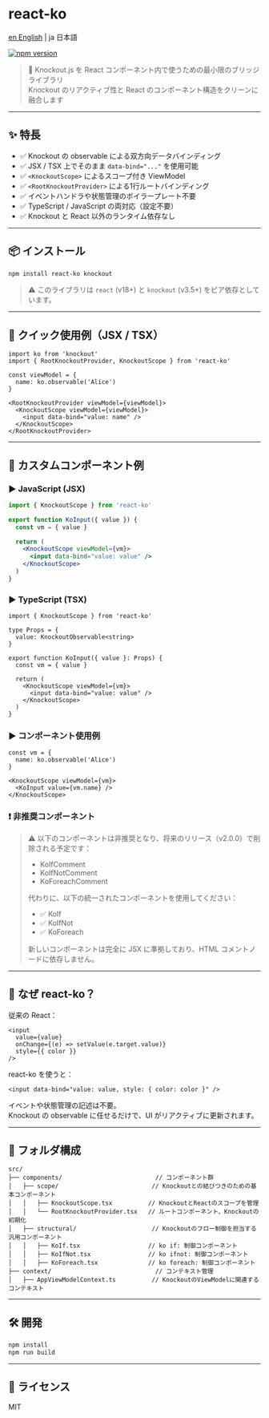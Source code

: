 # react-ko

[en English](./README.md) | ja 日本語

[![npm version](https://img.shields.io/npm/v/react-ko)](https://www.npmjs.com/package/react-ko)

> 🧠 Knockout.js を React コンポーネント内で使うための最小限のブリッジライブラリ  
> Knockout のリアクティブ性と React のコンポーネント構造をクリーンに融合します

---

## ✨ 特長

- ✅ Knockout の observable による双方向データバインディング
- ✅ JSX / TSX 上でそのまま `data-bind="..."` を使用可能
- ✅ `<KnockoutScope>` によるスコープ付き ViewModel
- ✅ `<RootKnockoutProvider>` による1行ルートバインディング
- ✅ イベントハンドラや状態管理のボイラープレート不要
- ✅ TypeScript / JavaScript の両対応（設定不要）
- ✅ Knockout と React 以外のランタイム依存なし

---

## 📦 インストール

```bash
npm install react-ko knockout
```

> ⚠️ このライブラリは `react` (v18+) と `knockout` (v3.5+) をピア依存としています。

---

## 🚀 クイック使用例（JSX / TSX）

```tsx
import ko from 'knockout'
import { RootKnockoutProvider, KnockoutScope } from 'react-ko'

const viewModel = {
  name: ko.observable('Alice')
}

<RootKnockoutProvider viewModel={viewModel}>
  <KnockoutScope viewModel={viewModel}>
    <input data-bind="value: name" />
  </KnockoutScope>
</RootKnockoutProvider>
```

---

## 🧩 カスタムコンポーネント例

### ▶️ JavaScript (JSX)

```jsx
import { KnockoutScope } from 'react-ko'

export function KoInput({ value }) {
  const vm = { value }

  return (
    <KnockoutScope viewModel={vm}>
      <input data-bind="value: value" />
    </KnockoutScope>
  )
}
```

### ▶️ TypeScript (TSX)

```tsx
import { KnockoutScope } from 'react-ko'

type Props = {
  value: KnockoutObservable<string>
}

export function KoInput({ value }: Props) {
  const vm = { value }

  return (
    <KnockoutScope viewModel={vm}>
      <input data-bind="value: value" />
    </KnockoutScope>
  )
}
```

### ▶️ コンポーネント使用例

```tsx
const vm = {
  name: ko.observable('Alice')
}

<KnockoutScope viewModel={vm}>
  <KoInput value={vm.name} />
</KnockoutScope>
```

### ❗ 非推奨コンポーネント

> ⚠️ 以下のコンポーネントは非推奨となり、将来のリリース（v2.0.0）で削除される予定です：
> 
> - KoIfComment
> - KoIfNotComment
> - KoForeachComment
> 
> 代わりに、以下の統一されたコンポーネントを使用してください：
> 
> - ✅ KoIf
> - ✅ KoIfNot
> - ✅ KoForeach
> 
> 新しいコンポーネントは完全に JSX に準拠しており、HTML コメントノードに依存しません。

---

## 🤔 なぜ react-ko？

従来の React：

```tsx
<input
  value={value}
  onChange={(e) => setValue(e.target.value)}
  style={{ color }}
/>
```

react-ko を使うと：

```tsx
<input data-bind="value: value, style: { color: color }" />
```

イベントや状態管理の記述は不要。  
Knockout の observable に任せるだけで、UI がリアクティブに更新されます。

---

## 📁 フォルダ構成

```
src/
├── components/                          // コンポーネント群
│   ├── scope/                          // Knockoutとの結びつきのための基本コンポーネント
│   │   ├── KnockoutScope.tsx          // KnockoutとReactのスコープを管理
│   │   └── RootKnockoutProvider.tsx   // ルートコンポーネント、Knockoutの初期化
│   ├── structural/                     // Knockoutのフロー制御を担当する汎用コンポーネント
│   │   ├── KoIf.tsx                   // ko if: 制御コンポーネント
│   │   ├── KoIfNot.tsx                // ko ifnot: 制御コンポーネント
│   │   ├── KoForeach.tsx              // ko foreach: 制御コンポーネント
├── context/                             // コンテキスト管理
│   ├── AppViewModelContext.ts          // KnockoutのViewModelに関連するコンテキスト
```

---

## 🛠 開発

```bash
npm install
npm run build
```

---

## 📄 ライセンス

MIT
